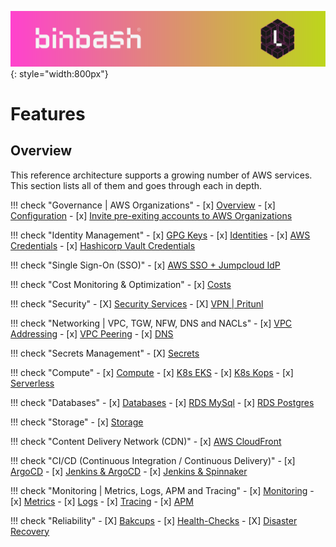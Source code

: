 ![binbash-logo](/assets/images/logos/binbash-leverage-header.png "binbash"){: style="width:800px"}

# Features

## Overview
This reference architecture supports a growing number of AWS services. This section lists all of them and goes through each in depth.

!!! check "Governance | AWS Organizations"
    - [x] [Overview](organization/overview.md)
    - [x] [Configuration](organization/configuration.md)
    - [x] [Invite pre-exiting accounts to AWS Organizations](organization/legacy-accounts.md)

!!! check "Identity Management"
    - [x] [GPG Keys](identities/gpg.md)
    - [x] [Identities](identities/identities.md)
    - [x] [AWS Credentials](identities/credentials.md)
    - [x] [Hashicorp Vault Credentials](identities/credentials-vault.md)

!!! check "Single Sign-On (SSO)"
    - [x] [AWS SSO + Jumpcloud IdP](sso/overview.md)

!!! check "Cost Monitoring & Optimization"
    - [x] [Costs](costs/costs.md)

!!! check "Security"
    - [X] [Security Services](security/overview.md)
    - [X] [VPN | Pritunl](security/vpn.md)

!!! check "Networking | VPC, TGW, NFW, DNS and NACLs"
    - [x] [VPC Addressing](network/vpc-addressing.md)
    - [x] [VPC Peering](network/vpc-peering.md)
    - [x] [DNS](network/dns.md)

!!! check "Secrets Management"
    - [X] [Secrets](secrets/secrets.md)

!!! check "Compute"
    - [x] [Compute](compute/overview.md)
    - [x] [K8s EKS](compute/k8s-eks.md)
    - [x] [K8s Kops](compute/k8s-kops.md)
    - [x] [Serverless](compute/serverless.md)

!!! check "Databases"
    - [x] [Databases](database/database.md)
    - [x] [RDS MySql](database/mysql.md)
    - [x] [RDS Postgres](database/postgres.md)

!!! check "Storage"
    - [x] [Storage](storage/storage.md)

!!! check "Content Delivery Network (CDN)"
    - [x] [AWS CloudFront](cdn/cdn.md)

!!! check "CI/CD (Continuous Integration / Continuous Delivery)"
    - [x] [ArgoCD](ci-cd/argocd.md)
    - [x] [Jenkins & ArgoCD](ci-cd/jenkins-argocd.md)
    - [x] [Jenkins & Spinnaker](ci-cd/jenkins-spinnaker.md)

!!! check "Monitoring | Metrics, Logs, APM and Tracing"
    - [x] [Monitoring](monitoring/monitoring.md)
    - [x] [Metrics](monitoring/metrics.md)
    - [x] [Logs](monitoring/logs.md)
    - [x] [Tracing](monitoring/tracing.md)
    - [x] [APM](monitoring/apm.md)

!!! check "Reliability"
    - [X] [Bakcups](reliability/backups.md)
    - [x] [Health-Checks](./)
    - [X] [Disaster Recovery](reliability/dr.md)

